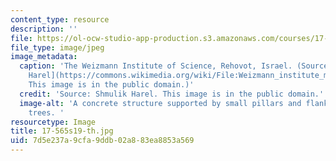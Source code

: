 ```yaml
---
content_type: resource
description: ''
file: https://ol-ocw-studio-app-production.s3.amazonaws.com/courses/17-565-israel-history-politics-culture-identity-spring-2019/7d5e237a9cfa9ddb02a883ea8853a569_17-565s19-th.jpg
file_type: image/jpeg
image_metadata:
  caption: 'The Weizmann Institute of Science, Rehovot, Israel. (Source: [Shmulik
    Harel](https://commons.wikimedia.org/wiki/File:Weizmann_institute_main_gate.jpg).
    This image is in the public domain.)'
  credit: 'Source: Shmulik Harel. This image is in the public domain.'
  image-alt: 'A concrete structure supported by small pillars and flanked by palm
    trees. '
resourcetype: Image
title: 17-565s19-th.jpg
uid: 7d5e237a-9cfa-9ddb-02a8-83ea8853a569
---
```

